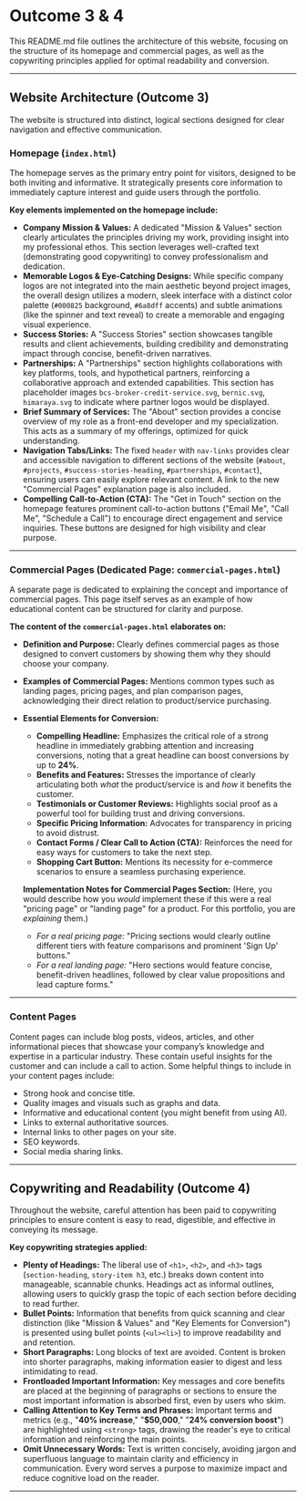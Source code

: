 # Outcome 3 & 4

This README.md file outlines the architecture of this website, focusing on the structure of its homepage and commercial pages, as well as the copywriting principles applied for optimal readability and conversion.

---

## Website Architecture (Outcome 3)

The website is structured into distinct, logical sections designed for clear navigation and effective communication.

### Homepage (`index.html`)

The homepage serves as the primary entry point for visitors, designed to be both inviting and informative. It strategically presents core information to immediately capture interest and guide users through the portfolio.

**Key elements implemented on the homepage include:**

* **Company Mission & Values:** A dedicated "Mission & Values" section clearly articulates the principles driving my work, providing insight into my professional ethos. This section leverages well-crafted text (demonstrating good copywriting) to convey professionalism and dedication.
* **Memorable Logos & Eye-Catching Designs:** While specific company logos are not integrated into the main aesthetic beyond project images, the overall design utilizes a modern, sleek interface with a distinct color palette (`#000825` background, `#6a8dff` accents) and subtle animations (like the spinner and text reveal) to create a memorable and engaging visual experience.
* **Success Stories:** A "Success Stories" section showcases tangible results and client achievements, building credibility and demonstrating impact through concise, benefit-driven narratives.
* **Partnerships:** A "Partnerships" section highlights collaborations with key platforms, tools, and hypothetical partners, reinforcing a collaborative approach and extended capabilities. This section has placeholder images `bcs-broker-credit-service.svg`, `bernic.svg`, `himaraya.svg` to indicate where partner logos would be displayed.
* **Brief Summary of Services:** The "About" section provides a concise overview of my role as a front-end developer and my specialization. This acts as a summary of my offerings, optimized for quick understanding.
* **Navigation Tabs/Links:** The fixed `header` with `nav-links` provides clear and accessible navigation to different sections of the website (`#about`, `#projects`, `#success-stories-heading`, `#partnerships`, `#contact`), ensuring users can easily explore relevant content. A link to the new "Commercial Pages" explanation page is also included.
* **Compelling Call-to-Action (CTA):** The "Get in Touch" section on the homepage features prominent call-to-action buttons ("Email Me", "Call Me", "Schedule a Call") to encourage direct engagement and service inquiries. These buttons are designed for high visibility and clear purpose.

---

### Commercial Pages (Dedicated Page: `commercial-pages.html`)

A separate page is dedicated to explaining the concept and importance of commercial pages. This page itself serves as an example of how educational content can be structured for clarity and purpose.

**The content of the `commercial-pages.html` elaborates on:**

* **Definition and Purpose:** Clearly defines commercial pages as those designed to convert customers by showing them why they should choose your company.
* **Examples of Commercial Pages:** Mentions common types such as landing pages, pricing pages, and plan comparison pages, acknowledging their direct relation to product/service purchasing.
* **Essential Elements for Conversion:**
    * **Compelling Headline:** Emphasizes the critical role of a strong headline in immediately grabbing attention and increasing conversions, noting that a great headline can boost conversions by up to **24%**.
    * **Benefits and Features:** Stresses the importance of clearly articulating both *what* the product/service is and *how* it benefits the customer.
    * **Testimonials or Customer Reviews:** Highlights social proof as a powerful tool for building trust and driving conversions.
    * **Specific Pricing Information:** Advocates for transparency in pricing to avoid distrust.
    * **Contact Forms / Clear Call to Action (CTA):** Reinforces the need for easy ways for customers to take the next step.
    * **Shopping Cart Button:** Mentions its necessity for e-commerce scenarios to ensure a seamless purchasing experience.

    **Implementation Notes for Commercial Pages Section:**
    (Here, you would describe how you *would* implement these if this were a real "pricing page" or "landing page" for a product. For this portfolio, you are *explaining* them.)
    * *For a real pricing page:* "Pricing sections would clearly outline different tiers with feature comparisons and prominent 'Sign Up' buttons."
    * *For a real landing page:* "Hero sections would feature concise, benefit-driven headlines, followed by clear value propositions and lead capture forms."

---

### Content Pages

Content pages can include blog posts, videos, articles, and other informational pieces that showcase your company’s knowledge and expertise in a particular industry. These contain useful insights for the customer and can include a call to action. Some helpful things to include in your content pages include:
* Strong hook and concise title.
* Quality images and visuals such as graphs and data.
* Informative and educational content (you might benefit from using AI).
* Links to external authoritative sources.
* Internal links to other pages on your site.
* SEO keywords.
* Social media sharing links.

---

## Copywriting and Readability (Outcome 4)

Throughout the website, careful attention has been paid to copywriting principles to ensure content is easy to read, digestible, and effective in conveying its message.

**Key copywriting strategies applied:**

* **Plenty of Headings:** The liberal use of `<h1>`, `<h2>`, and `<h3>` tags (`section-heading`, `story-item h3`, etc.) breaks down content into manageable, scannable chunks. Headings act as informal outlines, allowing users to quickly grasp the topic of each section before deciding to read further.
* **Bullet Points:** Information that benefits from quick scanning and clear distinction (like "Mission & Values" and "Key Elements for Conversion") is presented using bullet points (`<ul><li>`) to improve readability and and retention.
* **Short Paragraphs:** Long blocks of text are avoided. Content is broken into shorter paragraphs, making information easier to digest and less intimidating to read.
* **Frontloaded Important Information:** Key messages and core benefits are placed at the beginning of paragraphs or sections to ensure the most important information is absorbed first, even by users who skim.
* **Calling Attention to Key Terms and Phrases:** Important terms and metrics (e.g., "**40% increase**," "**$50,000**," "**24% conversion boost**") are highlighted using `<strong>` tags, drawing the reader's eye to critical information and reinforcing the main points.
* **Omit Unnecessary Words:** Text is written concisely, avoiding jargon and superfluous language to maintain clarity and efficiency in communication. Every word serves a purpose to maximize impact and reduce cognitive load on the reader.

---
